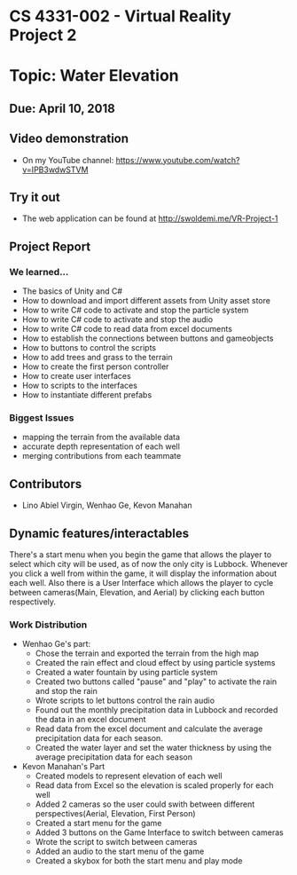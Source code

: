 # CS 4331-002 - Virtual Reality Project 2
# Topic: Water Elevation
## Due: April 10, 2018

## Video demonstration
   - On my YouTube channel: https://www.youtube.com/watch?v=IPB3wdwSTVM
## Try it out
   - The web application can be found at http://swoldemi.me/VR-Project-1
   
## Project Report

### We learned...
- The basics of Unity and C#
- How to download and import different assets from Unity asset store
- How to write C# code to activate and stop the particle system
- How to write C# code to activate and stop the audio
- How to write C# code to read data from excel documents
- How to establish the connections between buttons and gameobjects
- How to buttons to control the scripts
- How to add trees and grass to the terrain
- How to create the first person controller
- How to create user interfaces
- How to scripts to the interfaces
- How to instantiate different prefabs
### Biggest Issues
- mapping the terrain from the available data
- accurate depth representation of each well
- merging contributions from each teammate

## Contributors
- Lino Abiel Virgin, Wenhao Ge, Kevon Manahan

## Dynamic features/interactables
There's a start menu when you begin the game that allows the player to select which city will be used, as of now the only city is Lubbock. Whenever you click a well from within the game, it will display the information about each well. Also there is a User Interface which allows the player to cycle between cameras(Main, Elevation, and Aerial) by clicking each button respectively.

### Work Distribution
- Wenhao Ge's part:
   - Chose the terrain and exported the terrain from the high map 
   - Created the rain effect and cloud effect by using particle systems
   - Created a water fountain by using particle system
   - Created two buttons called "pause" and "play" to activate the rain and stop the rain
   - Wrote scripts to let buttons control the rain audio
   - Found out the monthly precipitation data in Lubbock and recorded the data in an excel document
   - Read data from the excel document and calculate the average precipitation data for each season.
   - Created the water layer and set the water thickness by using the average precipitation data for each season
 - Kevon Manahan's Part
   - Created models to represent elevation of each well
   - Read data from Excel so the elevation is scaled properly for each well
   - Added 2 cameras so the user could swith between different perspectives(Aerial, Elevation, First Person)
   - Created a start menu for the game
   - Added 3 buttons on the Game Interface to switch between cameras
   - Wrote the script to switch between cameras
   - Added an audio to the start menu of the game
   - Created a skybox for both the start menu and play mode
